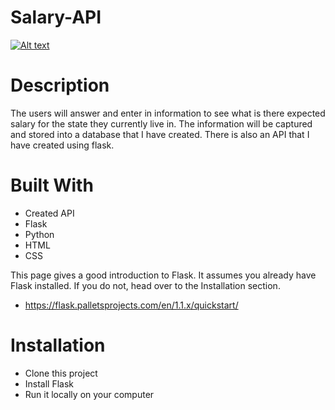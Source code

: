 # Salary-API

[![Alt text](hhttps://cdn.glitch.com/cb8748a0-bbc0-4fbb-b12c-e9b8e5b9fb96%2FScreen%20Shot%202020-07-01%20at%208.33.34%20PM.png?v=1593650027933)](https://drive.google.com/file/d/1wk6a1DZcZALiH6H-CsKkucIRZo2CXzDc/view)


# Description
The users will answer and enter in information to see what is there expected salary for the state they currently live in. The information will be captured and stored into a database that I have created. There is also an API that I have created using flask.

# Built With
* Created API
* Flask
* Python
* HTML
* CSS

This page gives a good introduction to Flask. It assumes you already have Flask installed. If you do not, head over to the Installation section.
* https://flask.palletsprojects.com/en/1.1.x/quickstart/

# Installation

* Clone this project
* Install Flask
* Run it locally on your computer
